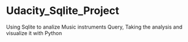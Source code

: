 # Udacity_Sqlite_Project
Using Sqlite to analize Music instruments Query, Taking the analysis and visualize it with Python 
